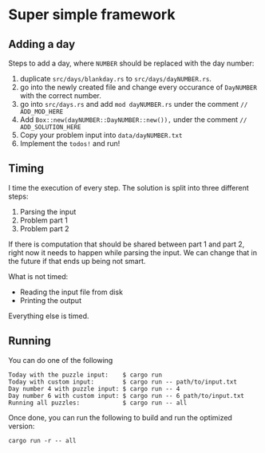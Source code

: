 # Super simple framework

## Adding a day

Steps to add a day, where `NUMBER` should be replaced with the day number:
1. duplicate `src/days/blankday.rs` to `src/days/dayNUMBER.rs`.
2. go into the newly created file and change every occurance of `DayNUMBER` with the correct number.
3. go into `src/days.rs` and add `mod dayNUMBER.rs` under the comment `// ADD_MOD_HERE`
4. Add `Box::new(dayNUMBER::DayNUMBER::new()),` under the comment `// ADD_SOLUTION_HERE`
5. Copy your problem input into `data/dayNUMBER.txt`
6. Implement the `todos!` and run! 

## Timing

I time the execution of every step. The solution is split into three different steps:
1. Parsing the input
2. Problem part 1
3. Problem part 2

If there is computation that should be shared between part 1 and part 2, right now it needs to happen while parsing the input.
We can change that in the future if that ends up being not smart.

What is not timed:
- Reading the input file from disk
- Printing the output

Everything else is timed.

## Running

You can do one of the following
```
Today with the puzzle input:    $ cargo run
Today with custom input:        $ cargo run -- path/to/input.txt
Day number 4 with puzzle input: $ cargo run -- 4
Day number 6 with custom input: $ cargo run -- 6 path/to/input.txt
Running all puzzles:            $ cargo run -- all
```

Once done, you can run the following to build and run the optimized version:
```
cargo run -r -- all
```
